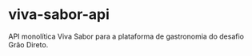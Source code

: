 # viva-sabor-api
API monolítica Viva Sabor para a plataforma de gastronomia do desafio Grão Direto.
